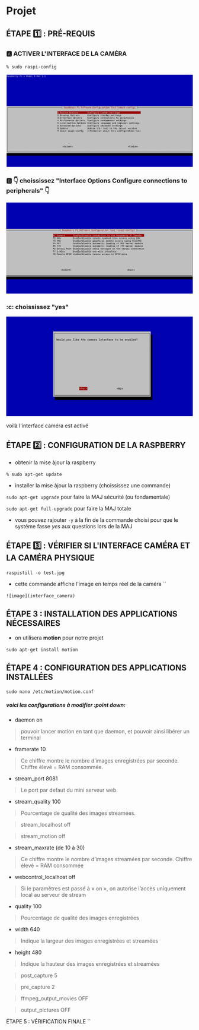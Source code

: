 # Projet
## ÉTAPE :one: : PRÉ-REQUIS


### :a: ACTIVER L'INTERFACE DE LA CAMÉRA


`% sudo raspi-config`


![image](activer_camera.png)


### :b: :point_down: choississez "Interface Options    Configure connections to peripherals"  :point_down:


![image](interface_camera.png)


### :c: choississez "yes"


![image](yes_camera.png)


voilà l'interface caméra est activé


## ÉTAPE :two: : CONFIGURATION DE LA RASPBERRY


- obtenir la mise àjour la raspberry


`% sudo apt-get update`


- installer la mise àjour la raspberry (choississez une commande)


`sudo apt-get upgrade` pour faire la MAJ sécurité (ou fondamentale)


`sudo apt-get full-upgrade` pour faire la MAJ totale


- vous pouvez rajouter `-y` à la fin de la commande choisi pour que le systéme fasse *yes* aux questions lors de la MAJ


## ÉTAPE :three: : VÉRIFIER SI L'INTERFACE CAMÉRA ET LA CAMÉRA PHYSIQUE


`raspistill -o test.jpg`


- cette commande affiche l'image en temps réel de la caméra
``

`![image](interface_camera)`
## ÉTAPE 3 : INSTALLATION  DES APPLICATIONS NÉCESSAIRES


- on utilisera **motion** pour notre projet


`sudo apt-get install motion`


## ÉTAPE 4 : CONFIGURATION DES APPLICATIONS INSTALLÉES


`sudo nano /etc/motion/motion.conf`


##### voici les configurations à modifier :point down:


- daemon   on


> pouvoir lancer motion en tant que daemon, et pouvoir ainsi libérer un terminal


- framerate   10

> Ce chiffre montre le nombre d’images enregistrées par seconde. Chiffre élevé = RAM consommée.


- stream_port   8081

> Le port par defaut du mini serveur web.

- stream_quality   100

> Pourcentage de qualité des images streamées.


> stream_localhost   off


> stream_motion   off


- stream_maxrate (de 10 à 30)

> Ce chiffre montre le nombre d’images streamées par seconde. Chiffre élevé = RAM consommée


- webcontrol_localhost   off

> Si le paramètres est passé à « on », on autorise l’accès uniquement local au serveur de stream


- quality   100

> Pourcentage de qualité des images enregistrées


- width   640

> Indique la largeur des images enregistrées et streamées


- height   480

> Indique la hauteur des images enregistrées et streamées


> post_capture   5


> pre_capture   2


> ffmpeg_output_movies  OFF


> output_pictures   OFF

ÉTAPE 5 : VÉRIFICATION FINALE
``
